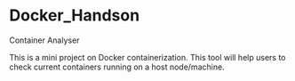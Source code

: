 # Docker_Handson
Container Analyser

This is a mini project on Docker containerization. This tool will help users to check current containers running on a host node/machine.


